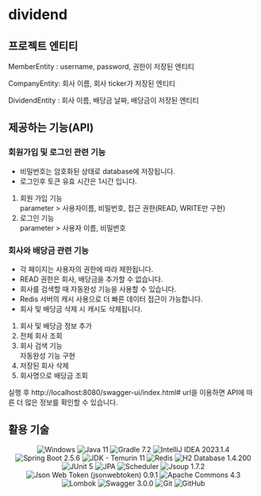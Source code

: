# dividend

## 프로젝트 엔티티
MemberEntity : username, password, 권한이 저장된 엔티티

CompanyEntity: 회사 이름, 회사 ticker가 저장된 엔티티

DividendEntity : 회사 이름, 배당금 날짜, 배당금이 저장된 엔티티

## 제공하는 기능(API)

### 회원가입 및 로그인 관련 기능
- 비밀번호는 암호화된 상태로 database에 저장됩니다.
- 로그인후 토큰 유효 시간은 1시간 입니다.

<ol>
<li>회원 가입 기능</li>
  parameter > 사용자이름, 비밀번호, 접근 권한(READ, WRITE만 구현)
  
<li>로그인 기능</li>
	parameter > 사용자 이름, 비밀번호
</ol>

### 회사와 배당금 관련 기능
- 각 페이지는 사용자의 권한에 따라 제한됩니다.
- READ 권한은 회사, 배당금을 추가할 수 없습니다. 
- 회사를 검색할 때 자동완성 기능을 사용할 수 있습니다.
- Redis 서버의 캐시 사용으로 더 빠른 데이터 접근이 가능합니다.
- 회사 및 배당금 삭제 시 캐시도 삭제됩니다.

<ol>
<li>회사 및 배당금 정보 추가</li>

<li>전체 회사 조회</li>

<li>회사 검색 기능</li>
	자동완성 기능 구현

<li>저장된 회사 삭제</li>

<li>회사명으로 배당금 조회</li>

</ol>

실행 후 http://localhost:8080/swagger-ui/index.html# url을 이용하면 API에 따른 더 많은 정보를 확인할 수 있습니다.

## 활용 기술
<div align=center>
	
![Windows](https://img.shields.io/badge/Windows-0078D6?style=for-the-badge&logo=windows&logoColor=white)
![Java 11](https://img.shields.io/badge/Java_11-007396?style=for-the-badge&logo=java&logoColor=white)
![Gradle 7.2](https://img.shields.io/badge/Gradle_7.2-02303A?style=for-the-badge&logo=gradle&logoColor=white)
![IntelliJ IDEA 2023.1.4](https://img.shields.io/badge/IntelliJ_IDEA_2023.1.4-000000?style=for-the-badge&logo=intellij-idea&logoColor=white)
![Spring Boot 2.5.6](https://img.shields.io/badge/Spring_Boot_2.5.6-6DB33F?style=for-the-badge&logo=spring-boot&logoColor=white)
![JDK - Temurin 11](https://img.shields.io/badge/JDK-Temurin_11-007396?style=for-the-badge&logo=java&logoColor=white)
![Redis](https://img.shields.io/badge/Redis-DC382D?style=for-the-badge&logo=redis&logoColor=white)
![H2 Database 1.4.200](https://img.shields.io/badge/H2_Database_1.4.200-004080?style=for-the-badge&logo=h2&logoColor=white)
![JUnit 5](https://img.shields.io/badge/JUnit_5-25A162?style=for-the-badge&logo=junit5&logoColor=white)
![JPA](https://img.shields.io/badge/JPA-6DB33F?style=for-the-badge&logo=jpa&logoColor=white)
![Scheduler](https://img.shields.io/badge/Scheduler-424242?style=for-the-badge)
![Jsoup 1.7.2](https://img.shields.io/badge/Jsoup_1.7.2-7139C1?style=for-the-badge)
![Json Web Token (jsonwebtoken) 0.9.1](https://img.shields.io/badge/Json_Web_Token_(jsonwebtoken)_0.9.1-000000?style=for-the-badge&logo=json-web-tokens&logoColor=white)
![Apache Commons 4.3](https://img.shields.io/badge/Apache_Commons_4.3-DB592F?style=for-the-badge)
![Lombok](https://img.shields.io/badge/Lombok-BC4520?style=for-the-badge&logo=lombok&logoColor=white)
![Swagger 3.0.0](https://img.shields.io/badge/Swagger_3.0.0-85EA2D?style=for-the-badge&logo=swagger&logoColor=black)
![Git](https://img.shields.io/badge/Git-F05032?style=for-the-badge&logo=git&logoColor=white)
![GitHub](https://img.shields.io/badge/GitHub-181717?style=for-the-badge&logo=github&logoColor=white)

 
</div>
